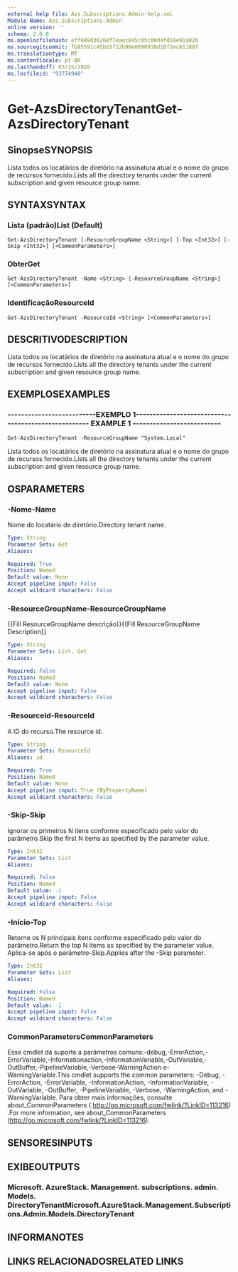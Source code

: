 ```yaml
---
external help file: Azs.Subscriptions.Admin-help.xml
Module Name: Azs.Subscriptions.Admin
online version: ''
schema: 2.0.0
ms.openlocfilehash: eff689d36268f7eaec045c05c00d4fd18e91a026
ms.sourcegitcommit: fb95591c45bb5f12b98e0690938d18f2ec611897
ms.translationtype: MT
ms.contentlocale: pt-BR
ms.lasthandoff: 03/15/2020
ms.locfileid: "93774940"
---
```

# <span data-ttu-id="62f5c-101">Get-AzsDirectoryTenant</span><span class="sxs-lookup"><span data-stu-id="62f5c-101">Get-AzsDirectoryTenant</span></span>

## <span data-ttu-id="62f5c-102">Sinopse</span><span class="sxs-lookup"><span data-stu-id="62f5c-102">SYNOPSIS</span></span>
<span data-ttu-id="62f5c-103">Lista todos os locatários de diretório na assinatura atual e o nome do grupo de recursos fornecido.</span><span class="sxs-lookup"><span data-stu-id="62f5c-103">Lists all the directory tenants under the current subscription and given resource group name.</span></span>

## <span data-ttu-id="62f5c-104">SYNTAX</span><span class="sxs-lookup"><span data-stu-id="62f5c-104">SYNTAX</span></span>

### <span data-ttu-id="62f5c-105">Lista (padrão)</span><span class="sxs-lookup"><span data-stu-id="62f5c-105">List (Default)</span></span>
```
Get-AzsDirectoryTenant [-ResourceGroupName <String>] [-Top <Int32>] [-Skip <Int32>] [<CommonParameters>]
```

### <span data-ttu-id="62f5c-106">Obter</span><span class="sxs-lookup"><span data-stu-id="62f5c-106">Get</span></span>
```
Get-AzsDirectoryTenant -Name <String> [-ResourceGroupName <String>] [<CommonParameters>]
```

### <span data-ttu-id="62f5c-107">Identificação</span><span class="sxs-lookup"><span data-stu-id="62f5c-107">ResourceId</span></span>
```
Get-AzsDirectoryTenant -ResourceId <String> [<CommonParameters>]
```

## <span data-ttu-id="62f5c-108">DESCRITIVO</span><span class="sxs-lookup"><span data-stu-id="62f5c-108">DESCRIPTION</span></span>
<span data-ttu-id="62f5c-109">Lista todos os locatários de diretório na assinatura atual e o nome do grupo de recursos fornecido.</span><span class="sxs-lookup"><span data-stu-id="62f5c-109">Lists all the directory tenants under the current subscription and given resource group name.</span></span>

## <span data-ttu-id="62f5c-110">EXEMPLOS</span><span class="sxs-lookup"><span data-stu-id="62f5c-110">EXAMPLES</span></span>

### <span data-ttu-id="62f5c-111">--------------------------EXEMPLO 1--------------------------</span><span class="sxs-lookup"><span data-stu-id="62f5c-111">-------------------------- EXAMPLE 1 --------------------------</span></span>
```
Get-AzsDirectoryTenant -ResourceGroupName "System.Local"
```

<span data-ttu-id="62f5c-112">Lista todos os locatários de diretório na assinatura atual e o nome do grupo de recursos fornecido.</span><span class="sxs-lookup"><span data-stu-id="62f5c-112">Lists all the directory tenants under the current subscription and given resource group name.</span></span>

## <span data-ttu-id="62f5c-113">OS</span><span class="sxs-lookup"><span data-stu-id="62f5c-113">PARAMETERS</span></span>

### <span data-ttu-id="62f5c-114">-Nome</span><span class="sxs-lookup"><span data-stu-id="62f5c-114">-Name</span></span>
<span data-ttu-id="62f5c-115">Nome do locatário de diretório.</span><span class="sxs-lookup"><span data-stu-id="62f5c-115">Directory tenant name.</span></span>

```yaml
Type: String
Parameter Sets: Get
Aliases: 

Required: True
Position: Named
Default value: None
Accept pipeline input: False
Accept wildcard characters: False
```

### <span data-ttu-id="62f5c-116">-ResourceGroupName</span><span class="sxs-lookup"><span data-stu-id="62f5c-116">-ResourceGroupName</span></span>
<span data-ttu-id="62f5c-117">{{Fill ResourceGroupName descrição}}</span><span class="sxs-lookup"><span data-stu-id="62f5c-117">{{Fill ResourceGroupName Description}}</span></span>

```yaml
Type: String
Parameter Sets: List, Get
Aliases: 

Required: False
Position: Named
Default value: None
Accept pipeline input: False
Accept wildcard characters: False
```

### <span data-ttu-id="62f5c-118">-ResourceId</span><span class="sxs-lookup"><span data-stu-id="62f5c-118">-ResourceId</span></span>
<span data-ttu-id="62f5c-119">A ID do recurso.</span><span class="sxs-lookup"><span data-stu-id="62f5c-119">The resource id.</span></span>

```yaml
Type: String
Parameter Sets: ResourceId
Aliases: id

Required: True
Position: Named
Default value: None
Accept pipeline input: True (ByPropertyName)
Accept wildcard characters: False
```

### <span data-ttu-id="62f5c-120">-Skip</span><span class="sxs-lookup"><span data-stu-id="62f5c-120">-Skip</span></span>
<span data-ttu-id="62f5c-121">Ignorar os primeiros N itens conforme especificado pelo valor do parâmetro.</span><span class="sxs-lookup"><span data-stu-id="62f5c-121">Skip the first N items as specified by the parameter value.</span></span>

```yaml
Type: Int32
Parameter Sets: List
Aliases: 

Required: False
Position: Named
Default value: -1
Accept pipeline input: False
Accept wildcard characters: False
```

### <span data-ttu-id="62f5c-122">-Início</span><span class="sxs-lookup"><span data-stu-id="62f5c-122">-Top</span></span>
<span data-ttu-id="62f5c-123">Retorne os N principais itens conforme especificado pelo valor do parâmetro.</span><span class="sxs-lookup"><span data-stu-id="62f5c-123">Return the top N items as specified by the parameter value.</span></span>
<span data-ttu-id="62f5c-124">Aplica-se após o parâmetro-Skip.</span><span class="sxs-lookup"><span data-stu-id="62f5c-124">Applies after the -Skip parameter.</span></span>

```yaml
Type: Int32
Parameter Sets: List
Aliases: 

Required: False
Position: Named
Default value: -1
Accept pipeline input: False
Accept wildcard characters: False
```

### <span data-ttu-id="62f5c-125">CommonParameters</span><span class="sxs-lookup"><span data-stu-id="62f5c-125">CommonParameters</span></span>
<span data-ttu-id="62f5c-126">Esse cmdlet dá suporte a parâmetros comuns:-debug,-ErrorAction,-ErrorVariable,-Informationaction,-InformationVariable,-OutVariable,-OutBuffer,-PipelineVariable,-Verbose-WarningAction e-WarningVariable.</span><span class="sxs-lookup"><span data-stu-id="62f5c-126">This cmdlet supports the common parameters: -Debug, -ErrorAction, -ErrorVariable, -InformationAction, -InformationVariable, -OutVariable, -OutBuffer, -PipelineVariable, -Verbose, -WarningAction, and -WarningVariable.</span></span> <span data-ttu-id="62f5c-127">Para obter mais informações, consulte about_CommonParameters ( http://go.microsoft.com/fwlink/?LinkID=113216) .</span><span class="sxs-lookup"><span data-stu-id="62f5c-127">For more information, see about_CommonParameters (http://go.microsoft.com/fwlink/?LinkID=113216).</span></span>

## <span data-ttu-id="62f5c-128">SENSORES</span><span class="sxs-lookup"><span data-stu-id="62f5c-128">INPUTS</span></span>

## <span data-ttu-id="62f5c-129">EXIBE</span><span class="sxs-lookup"><span data-stu-id="62f5c-129">OUTPUTS</span></span>

### <span data-ttu-id="62f5c-130">Microsoft. AzureStack. Management. subscriptions. admin. Models. DirectoryTenant</span><span class="sxs-lookup"><span data-stu-id="62f5c-130">Microsoft.AzureStack.Management.Subscriptions.Admin.Models.DirectoryTenant</span></span>

## <span data-ttu-id="62f5c-131">INFORMA</span><span class="sxs-lookup"><span data-stu-id="62f5c-131">NOTES</span></span>

## <span data-ttu-id="62f5c-132">LINKS RELACIONADOS</span><span class="sxs-lookup"><span data-stu-id="62f5c-132">RELATED LINKS</span></span>

